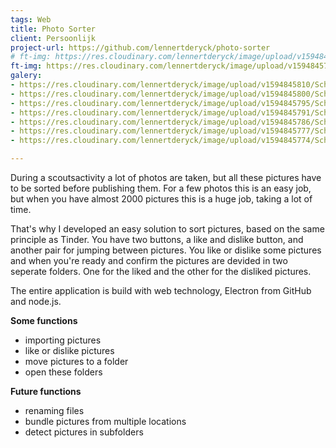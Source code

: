 ```yaml
---
tags: Web
title: Photo Sorter
client: Persoonlijk
project-url: https://github.com/lennertderyck/photo-sorter
# ft-img: https://res.cloudinary.com/lennertderyck/image/upload/v1594845810/Schermafbeelding_2020-07-15_om_22.41.01_hxnnul.png
ft-img: https://res.cloudinary.com/lennertderyck/image/upload/v1594845786/Schermafbeelding_2020-07-15_om_22.39.14_r1omtx.png
galery:
- https://res.cloudinary.com/lennertderyck/image/upload/v1594845810/Schermafbeelding_2020-07-15_om_22.41.01_hxnnul.png
- https://res.cloudinary.com/lennertderyck/image/upload/v1594845800/Schermafbeelding_2020-07-15_om_22.40.45_hdk882.png
- https://res.cloudinary.com/lennertderyck/image/upload/v1594845795/Schermafbeelding_2020-07-15_om_22.40.32_obm7bg.png
- https://res.cloudinary.com/lennertderyck/image/upload/v1594845791/Schermafbeelding_2020-07-15_om_22.40.24_hmw2xw.png
- https://res.cloudinary.com/lennertderyck/image/upload/v1594845786/Schermafbeelding_2020-07-15_om_22.39.14_r1omtx.png
- https://res.cloudinary.com/lennertderyck/image/upload/v1594845777/Schermafbeelding_2020-07-15_om_22.42.43_b7inky.png
- https://res.cloudinary.com/lennertderyck/image/upload/v1594845774/Schermafbeelding_2020-07-15_om_22.38.50_k6nl8d.png

---
```

During a scoutsactivity a lot of photos are taken, but all these pictures have to be sorted before publishing them. For a few photos this is an easy job, but when you have almost 2000 pictures this is a huge job, taking a lot of time.

That's why I developed an easy solution to sort pictures, based on the same principle as Tinder. You have two buttons, a like and dislike button, and another pair for jumping between pictures. You like or dislike some pictures and when you're ready and confirm the pictures are devided in two seperate folders. One for the liked and the other for the disliked pictures.

The entire application is build with web technology, Electron from GitHub and node.js.

**Some functions**

* importing pictures
* like or dislike pictures
* move pictures to a folder
* open these folders

**Future functions**

* renaming files
* bundle pictures from multiple locations
* detect pictures in subfolders